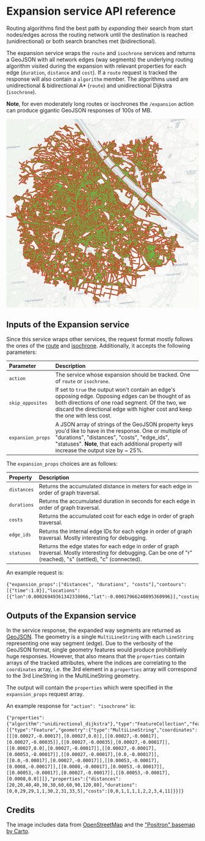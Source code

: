 # Expansion service API reference

Routing algorithms find the best path by _expanding_ their search from start nodes/edges across the routing network until the destination is reached (unidirectional) or both search branches met (bidirectional).

The expansion service wraps the `route` and `isochrone` services and returns a GeoJSON with all network edges (way segments) the underlying routing algorithm visited during the expansion with relevant properties for each edge (`duration`, `distance` and `cost`). If a `route` request is tracked the response will also contain a `algorithm` member. The algorithms used are unidirectional & bidirectional A* (`route`) and unidirectional Dijkstra (`isochrone`).

**Note**, for even moderately long routes or isochrones the `/expansion` action can produce gigantic GeoJSON responses of 100s of MB.

![A 11 km isochrone expansion result in Vienna, Austria](../images/expansion_dijkstra.png)

## Inputs of the Expansion service

Since this service wraps other services, the request format mostly follows the ones of the [route](../turn-by-turn/api-reference.md#inputs-of-a-route) and [isochrone](../isochrone/api-reference.md#inputs-of-the-isochrone-service). Additionally, it accepts the following parameters:

| Parameter          | Description                           |
| :---------         | :------------------------------------ |
| `action`           | The service whose expansion should be tracked. One of `route` or `isochrone`.  | 
| `skip_opposites`   | If set to `true` the output won't contain an edge's opposing edge. Opposing edges can be thought of as both directions of one road segment. Of the two, we discard the directional edge with higher cost and keep the one with less cost. | 
| `expansion_props`   | A JSON array of strings of the GeoJSON property keys you'd like to have in the response. One or multiple of "durations", "distances", "costs", "edge_ids", "statuses". **Note**, that each additional property will increase the output size by ~ 25%. |

The `expansion_props` choices are as follows:

| Property   | Description                           |
| :--------- | :------------------------------------ |
| `distances`   | Returns the accumulated distance in meters for each edge in order of graph traversal. | 
| `durations`   | Returns the accumulated duration in seconds for each edge in order of graph traversal. | 
| `costs`       | Returns the accumulated cost for each edge in order of graph traversal. | 
| `edge_ids`   | Returns the internal edge IDs for each edge in order of graph traversal. Mostly interesting for debugging. | 
| `statuses`   | Returns the edge states for each edge in order of graph traversal. Mostly interesting for debugging. Can be one of "r" (reached), "s" (settled), "c" (connected). |

An example request is:

```
{"expansion_props":["distances", "durations", "costs"],"contours":[{"time":1.0}],"locations":[{"lon":0.00026949361342338066,"lat":-0.00017966240895360996}],"costing":"auto","action":"isochrone"}
```

## Outputs of the Expansion service

In the service response, the expanded way segments are returned as [GeoJSON](http://geojson.org/). The geometry is a single `MultiLineString` with each `LineString` representing one way segment (edge). Due to the verbosity of the GeoJSON format, single geometry features would produce prohibitively huge responses. However, that also means that the `properties` contain arrays of the tracked attributes, where the indices are correlating to the `coordinates` array, i.e. the 3rd element in a `properties` array will correspond to the 3rd LineString in the MultiLineString geometry.

The output will contain the `properties` which were specified in the `expansion_props` request array.

An example response for `"action": "isochrone"` is:

```
{"properties":{"algorithm":"unidirectional_dijkstra"},"type":"FeatureCollection","features":[{"type":"Feature","geometry":{"type":"MultiLineString","coordinates":[[[0.00027,-0.00017],[0.00027,0.0]],[[0.00027,-0.00017],[0.00027,-0.00035]],[[0.00027,-0.00035],[0.00027,-0.00017]],[[0.00027,0.0],[0.00027,-0.00017]],[[0.00027,-0.00017],[0.00053,-0.00017]],[[0.00027,-0.00017],[0.0,-0.00017]],[[0.0,-0.00017],[0.00027,-0.00017]],[[0.00053,-0.00017],[0.0008,-0.00017]],[[0.0008,-0.00017],[0.00053,-0.00017]],[[0.00053,-0.00017],[0.00027,-0.00017]],[[0.00053,-0.00017],[0.0008,0.0]]]},"properties":{"distances":[20,20,40,40,30,30,60,60,90,120,80],"durations":[0,0,29,29,1,1,30,2,31,33,5],"costs":[0,0,1,1,1,1,2,2,3,4,11]}}]}
```

## Credits

The image includes data from [OpenStreetMap](http://www.openstreetmap.org/) and the ["Positron" basemap by Carto](https://carto.com/help/building-maps/basemap-list/#positron-with-labels).
